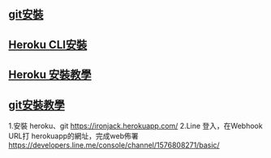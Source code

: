 

## [git安裝](https://git-scm.com/download/win)

## [Heroku CLI安裝](https://devcenter.heroku.com/articles/heroku-cli#download-and-install)


## [Heroku 安裝教學](https://github.com/twtrubiks/Deploying-Flask-To-Heroku)

## [git安裝教學](https://github.com/twtrubiks/Git-Tutorials)


1.安裝 heroku、git
https://ironjack.herokuapp.com/
2.Line 登入，在Webhook URL打 herokuapp的網址，完成web佈署
https://developers.line.me/console/channel/1576808271/basic/
